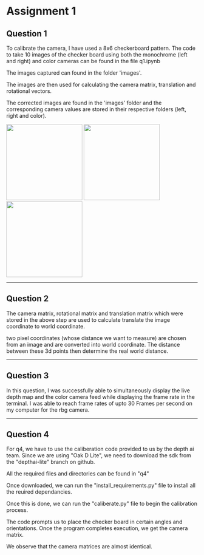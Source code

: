# Assignment 1

## Question 1 

To calibrate the camera, I have used a 8x6 checkerboard pattern. The code to take 10 images of the checker board using both the monochrome (left and right) and color cameras can be found in the file q1.ipynb

The images captured can found in the folder 'images'.

The images are then used for calculating the camera matrix, translation and rotational vectors. 

The corrected images are found in the 'images' folder and the corresponding camera values are stored in their respective folders (left, right and color).

<p float="left">
  <img src="./images/left/16648398145492.png" width="200" />
  <img src="./images/left/16648398145492_corners.png" width="200" /> 
  <img src="./images/left/16648398145492_result.png" width="200" /> 
</p>

<hr />

## Question 2

The camera matrix, rotational matrix and translation matrix which were stored in the above step are used to calculate translate the image coordinate to world coordinate.

two pixel coordinates (whose distance we want to measure) are chosen from an image and are converted into world coordinate. The distance between these 3d points then determine the real world distance.

<hr />

## Question 3 

In this question, I was successfully able to simultaneously display the live depth map and the color camera feed while displaying the frame rate in the terminal. I was able to reach frame rates of upto 30 Frames per second on my computer for the rbg camera.

<hr />

## Question 4 

For q4, we have to use the caliberation code provided to us by the depth ai team. Since we are using "Oak D Lite", we need to download the sdk from the "depthai-lite" branch on github.

All the required files and directories can be found in "q4"

Once downloaded, we can run the "install_requirements.py" file to install all the reuired dependancies.

Once this is done, we can run the "caliberate.py" file to begin the calibration process.

The code prompts us to place the checker board in certain angles and orientations. Once the program completes execution, we get the camera matrix. 

We observe that the camera matrices are almost identical.